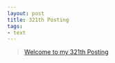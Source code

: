 ```yaml
---
layout: post
title: 321th Posting
tags: 
- text
---
```


> [Welcome to my 321th Posting](https://janghan-kor.tistory.com/1305)
